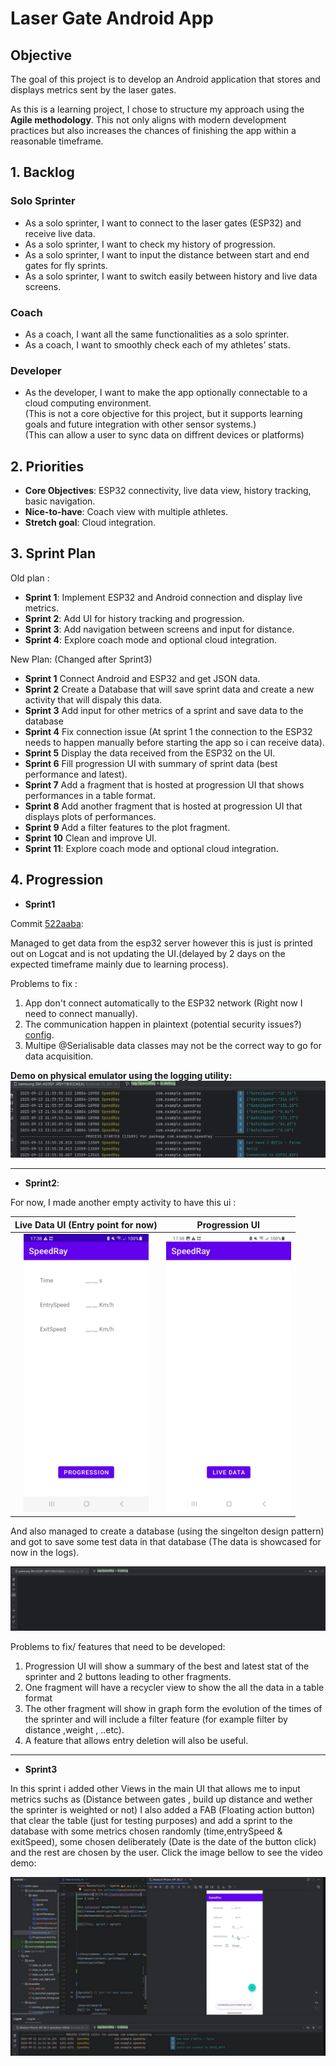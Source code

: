 # Laser Gate Android App

## Objective
The goal of this project is to develop an Android application that stores and displays metrics sent by the laser gates.

As this is a learning project, I chose to structure my approach using the **Agile methodology**. This not only aligns with modern development practices but also increases the chances of finishing the app within a reasonable timeframe.

## 1. Backlog

### Solo Sprinter
- As a solo sprinter, I want to connect to the laser gates (ESP32) and receive live data.  
- As a solo sprinter, I want to check my history of progression.  
- As a solo sprinter, I want to input the distance between start and end gates for fly sprints.  
- As a solo sprinter, I want to switch easily between history and live data screens.  

### Coach
- As a coach, I want all the same functionalities as a solo sprinter.  
- As a coach, I want to smoothly check each of my athletes’ stats.  

### Developer
- As the developer, I want to make the app optionally connectable to a cloud computing environment.  
  (This is not a core objective for this project, but it supports learning goals and future integration with other sensor systems.)  
  (This can allow a user to sync data on diffrent devices or platforms)


## 2. Priorities
- **Core Objectives**: ESP32 connectivity, live data view, history tracking, basic navigation.  
- **Nice-to-have**: Coach view with multiple athletes.  
- **Stretch goal**: Cloud integration.  


## 3. Sprint Plan

Old plan : 
- **Sprint 1**: Implement ESP32 and Android connection and display live metrics.  
- **Sprint 2**: Add UI for history tracking and progression.  
- **Sprint 3**: Add navigation between screens and input for distance.  
- **Sprint 4**: Explore coach mode and optional cloud integration.

New Plan: (Changed after Sprint3)

- **Sprint 1** Connect Android and ESP32 and get JSON data.
- **Sprint 2** Create a Database that will save sprint data and create a new activity that will dispaly this data.
- **Sprint 3** Add input for other metrics of a sprint and save data to the database
- **Sprint 4** Fix connection issue (At sprint 1 the connection to the ESP32 needs to happen manually before starting the app so i can receive data).
- **Sprint 5** Display the data received from the ESP32 on the UI.
- **Sprint 6** Fill progression UI with summary of sprint data (best performance and latest).
- **Sprint 7** Add a fragment that is hosted at progression UI that shows performances in a table format.
- **Sprint 8** Add another fragment that is hosted at progression UI that displays plots of performances.
- **Sprint 9** Add a filter features to the plot fragment.
- **Sprint 10** Clean and improve UI.
- **Sprint 11**: Explore coach mode and optional cloud integration.


## 4. Progression

- **Sprint1** 

Commit [522aaba](https://github.com/FIRMach16/Laser-Gates-project/commit/522aabaf8479d2bff61edae24ca2eef53074db42):

Managed to get data from the esp32 server however this is just is printed out on Logcat and is not updating the UI.(delayed by 2 days on the expected timeframe mainly due to learning process).

Problems to fix : 
1. App don't connect automatically to the ESP32 network (Right now I need to connect manually).
2. The communication happen in plaintext (potential security issues?) [config](./AndroidApp/app/src/main/res/xml/network_security_config.xml).
3. Multipe @Serialisable data classes may not be the correct way to go for data acquisition.

**Demo on physical emulator using the logging utility:**
![](docs/image.png)

---

- **Sprint2**:

For now, I made another empty activity to have this ui :

Live Data UI (Entry point for now) | Progression UI
:---------------------------------:|:----------------------:
<img src="docs/liveDataUI.jpg" width="200"/> |   <img src="docs/progressionUI.jpg" width="200"/>

 And also managed to create a database (using the singelton design pattern) and got to save some test data in that database (The data is showcased for now in the logs).

<div align="center" >
<a href="https://vimeo.com/1120585126?share=copy">
    <img src="docs/DbDemo.png" alt="Video Demonstration" width="600">
</a>
</div>


Problems to fix/ features that need to be developed:
1. Progression UI will show a summary of the best and latest stat of the sprinter and 2 buttons leading to other fragments.
2. One fragment will have a recycler view to show the all the data in a table format 
3. The other fragment will show in graph form the evolution of the times of the sprinter and will include a filter feature (for example filter by distance ,weight , ..etc).
4. A feature that allows entry deletion will also be useful.

---

- **Sprint3**

In this sprint i added other Views in the main UI that allows me to input metrics suchs as (Distance between gates , build up distance and wether the sprinter is weighted or not) I also added a FAB (Floating action button) that clear the table (just for testing purposes) and add a sprint to the database with some metrics chosen randomly (time,entrySpeed & exitSpeed), some chosen deliberately (Date is the date of the button click) and the rest are chosen by the user. Click the image bellow to see the video demo:


<div align="center" >
<a href="https://vimeo.com/1120588722?share=copy">
    <img src="docs/AddFun+Metrics.png" alt="Video Demonstration" width="600">
</a>
</div>


 


